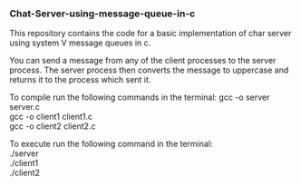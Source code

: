 ### Chat-Server-using-message-queue-in-c ###

This repository contains the code for a basic implementation of char server using system V message queues in c.

You can send a message from any of the client processes to the server process. The server process then converts the message to uppercase and returns it to the process which sent it.

To compile run the following commands in the terminal:
gcc -o server server.c  
gcc -o client1 client1.c  
gcc -o client2 client2.c

To execute run the following command in the terminal:  
./server  
./client1  
./client2
